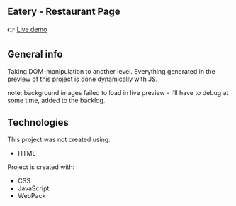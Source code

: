 ## Eatery - Restaurant Page

👉 [Live demo](https://okidokitokiloki.github.io/eatery/)

## General info
Taking DOM-manipulation to another level. Everything generated in the preview of this project is done dynamically with JS. 

note: background images failed to load in live preview - i'll have to debug at some time, added to the backlog.
	
## Technologies
This project was not created using:
* HTML

Project is created with:
* CSS
* JavaScript
* WebPack